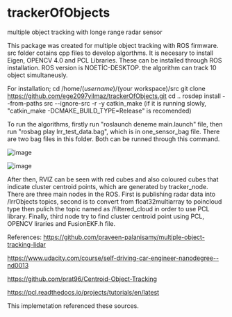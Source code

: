 # trackerOfObjects
multiple object tracking with longe range radar sensor

This package was created for multiple object tracking with ROS firmware. src folder cotains cpp files to develop algorthms. It is necesary to install Eigen, OPENCV 4.0 and PCL Libraries. These can be installed through ROS installation. ROS version is NOETİC-DESKTOP. the algorithm can track 10 object simultaneusly.

For installation;
cd /home/($username)/($your workspace)/src
git clone https://github.com/ege2097yilmaz/trackerOfObjects.git
cd ..
rosdep install --from-paths src --ignore-src -r -y
catkin_make (if it is running slowly, "catkin_make -DCMAKE_BUILD_TYPE=Release" is recomended)

To run the algorithms, firstly run "roslaunch deneme main.launch" file, then run "rosbag play lrr_test_data.bag", which is in one_sensor_bag file. There are two bag files in this folder. Both can be runned through this command. 

![image](https://user-images.githubusercontent.com/109589040/187860323-9db87209-4e56-4872-b27d-7ebbda564e91.png)

![image](https://user-images.githubusercontent.com/109589040/187862505-aaa87246-e8dc-4a4d-875c-10dde754bf07.png)

After then, RVIZ can be seen with red cubes and also coloured cubes that indicate cluster centroid points, which are generated by tracker_node. There are three main nodes in the ROS. First is publishing radar data into /lrrObjects topics, second is to convert from float32multiarray to poincloud type then pulich the topic named as /filtered_cloud in order to use PCL library. Finally, third node try to find cluster centroid point using PCL, OPENCV liraries and FusionEKF.h file.  

References:
https://github.com/praveen-palanisamy/multiple-object-tracking-lidar

https://www.udacity.com/course/self-driving-car-engineer-nanodegree--nd0013

https://github.com/prat96/Centroid-Object-Tracking

https://pcl.readthedocs.io/projects/tutorials/en/latest

This implemetation referenced these sources.
